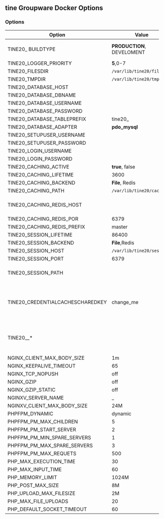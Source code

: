 tine Groupware Docker Options
---

### Options
| Option | Value                      | Description |
|---|----------------------------|---|
| TINE20_ BUILDTYPE | __PRODUCTION__, DEVELOMENT | Must be set to DEVELOPMENT for webpack to function correctly.
| TINE20_LOGGER_PRIORITY | __5__,0-7                  |
| TINE20_FILESDIR | `/var/lib/tine20/files`    |
| TINE20_TMPDIR | `/var/lib/tine20/tmp`      |
| TINE20_DATABASE_HOST |                            | mandatory
| TINE20_DATABASE_DBNAME |                            | mandatory
| TINE20_DATABASE_USERNAME |                            | mandatory
| TINE20_DATABASE_PASSWORD |                            | mandatory
| TINE20_DATABASE_TABLEPREFIX | tine20_                    |
| TINE20_DATABASE_ADAPTER | __pdo_mysql__              |
| TINE20_SETUPUSER_USERNAME |                            | mandatory
| TINE20_SETUPUSER_PASSWORD |                            | mandatory
| TINE20_LOGIN_USERNAME |                            | mandatory
| TINE20_LOGIN_PASSWORD |                            | mandatory
| TINE20_CACHING_ACTIVE | __true__, false            |
| TINE20_CACHING_LIFETIME | 3600                       |
| TINE20_CACHING_BACKEND | __File__, Redis            |
| TINE20_CACHING_PATH | `/var/lib/tine20/caching`  |
| TINE20_CACHING_REDIS_HOST |                            | mandatory if TINE20_CACHING_BACKEND == Redis
| TINE20_CACHING_REDIS_POR | 6379                       |
| TINE20_CACHING_REDIS_PREFIX | master                     |
| TINE20_SESSION_LIFETIME | 86400                      |
| TINE20_SESSION_BACKEND | __File__,Redis             |
| TINE20_SESSION_HOST | `/var/lib/tine20/sessions` |
| TINE20_SESSION_PORT | 6379                       |
| TINE20_SESSION_PATH |                            | mandatory if TINE20_SESSION_BACKEND == Redis
| TINE20_CREDENTIALCACHESCHAREDKEY | change_me                  | Encryption key needed for shared access to the tine credential cache, for example for shared mail accounts. Can be set to a random string.
| TINE20__* |                            | All property which can be set with setup.php --setconfig, can also set with TINE20__<app>_<property> or for Tinebase with TINE20__<property>.
| NGINX_CLIENT_MAX_BODY_SIZE | 1m                         
| NGINX_KEEPALIVE_TIMEOUT | 65                         
| NGINX_TCP_NOPUSH | off                        
| NGINX_GZIP | off                        
| NGINX_GZIP_STATIC | off                        
| NGINXV_SERVER_NAME | _                          
| NGINXV_CLIENT_MAX_BODY_SIZE | 24M                        
| PHPFPM_DYNAMIC | dynamic                    | should be named pm
| PHPFPM_PM_MAX_CHILDREN | 5                          
| PHPFPM_PM_START_SERVER | 2                          
| PHPFPM_PM_MIN_SPARE_SERVERS | 1                          
| PHPFPM_PM_MAX_SPARE_SERVERS | 3                          
| PHPFPM_PM_MAX_REQUETS | 500                        
| PHP_MAX_EXECUTION_TIME | 30                         
| PHP_MAX_INPUT_TIME | 60                         
| PHP_MEMORY_LIMIT | 1024M                      
| PHP_POST_MAX_SIZE | 8M                         
| PHP_UPLOAD_MAX_FILESIZE | 2M                         
| PHP_MAX_FILE_UPLOADS | 20                         
| PHP_DEFAULT_SOCKET_TIMEOUT | 60                         
